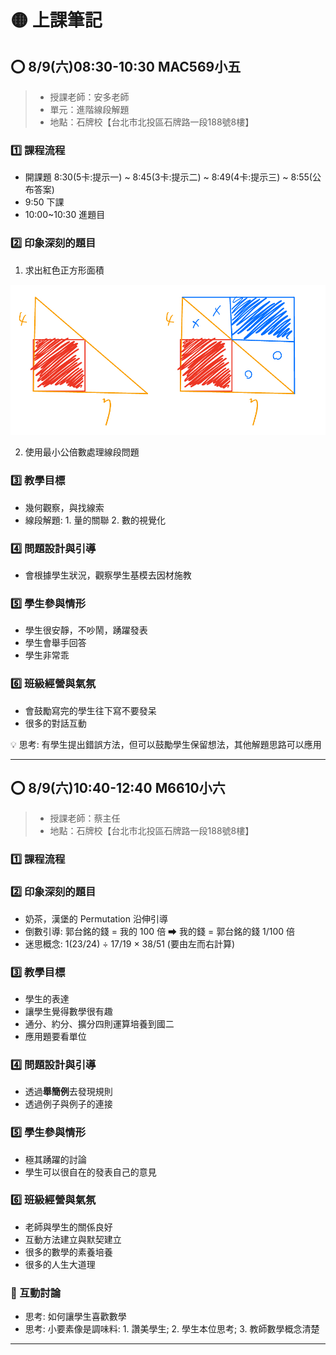 # 🟡 上課筆記

## ⭕ 8/9(六)08:30-10:30 MAC569小五

> - 授課老師：安多老師
> - 單元：進階線段解題
> - 地點：石牌校【台北市北投區石牌路一段188號8樓】

### 1️⃣ 課程流程

- 開課題 8:30(5卡:提示一) ~ 8:45(3卡:提示二) ~ 8:49(4卡:提示三) ~ 8:55(公布答案)
- 9:50 下課
- 10:00~10:30 進題目

### 2️⃣ 印象深刻的題目

1. 求出紅色正方形面積

![Imgur](../math-docs-images/寰宇觀課/250809.JPEG)

2. 使用最小公倍數處理線段問題

### 3️⃣ 教學目標

- 幾何觀察，與找線索
- 線段解題: 1. 量的關聯 2. 數的視覺化

### 4️⃣ 問題設計與引導

- 會根據學生狀況，觀察學生基模去因材施教

### 5️⃣ 學生參與情形

- 學生很安靜，不吵鬧，踴躍發表
- 學生會舉手回答
- 學生非常乖

### 6️⃣ 班級經營與氣氛

- 會鼓勵寫完的學生往下寫不要發呆
- 很多的對話互動

💡 思考: 有學生提出錯誤方法，但可以鼓勵學生保留想法，其他解題思路可以應用

---

## ⭕ 8/9(六)10:40-12:40 M6610小六

> - 授課老師：蔡主任
> - 地點：石牌校【台北市北投區石牌路一段188號8樓】

### 1️⃣ 課程流程

### 2️⃣ 印象深刻的題目

- 奶茶，漢堡的 Permutation 沿伸引導
- 倒數引導: 郭台銘的錢 = 我的 100 倍 ⮕ 我的錢 = 郭台銘的錢 1/100 倍
- 迷思概念: 1(23/24) ÷ 17/19 × 38/51 (要由左而右計算)

### 3️⃣ 教學目標

- 學生的表達
- 讓學生覺得數學很有趣
- 通分、約分、擴分四則運算培養到國二
- 應用題要看單位

### 4️⃣ 問題設計與引導

- 透過**舉簡例**去發現規則
- 透過例子與例子的連接

### 5️⃣ 學生參與情形

- 極其踴躍的討論
- 學生可以很自在的發表自己的意見

### 6️⃣ 班級經營與氣氛

- 老師與學生的關係良好
- 互動方法建立與默契建立
- 很多的數學的素養培養
- 很多的人生大道理

### 🔦 互動討論

- 思考: 如何讓學生喜歡數學
- 思考: 小要素像是調味料: 1. 讚美學生; 2. 學生本位思考; 3. 教師數學概念清楚

---
